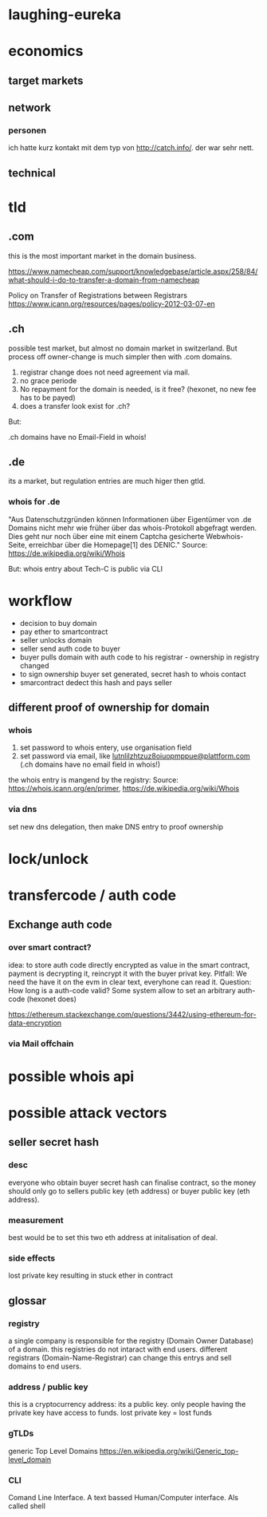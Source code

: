 # laughing-eureka

# economics

## target markets

## network
### personen

ich hatte kurz kontakt mit dem typ von http://catch.info/. der war sehr nett. 
     
     
## technical
 

# tld

## .com
 
this is the most important market in the domain business.

https://www.namecheap.com/support/knowledgebase/article.aspx/258/84/what-should-i-do-to-transfer-a-domain-from-namecheap

Policy on Transfer of Registrations between Registrars https://www.icann.org/resources/pages/policy-2012-03-07-en
 
## .ch 
 
possible test market, but almost no domain market in switzerland. But process off owner-change is much simpler then with .com domains. 

1. registrar change does not need agreement via mail. 
2. no grace periode 
3. No repayment for the domain is needed, is it free? (hexonet, no new fee has to be payed)
4. does a transfer look exist for .ch?

But:

  .ch domains have no Email-Field in whois!

## .de
 
 its a market, but regulation entries are much higer then gtld. 
 
 ### whois for .de
 
 "Aus Datenschutzgründen können Informationen über Eigentümer von .de Domains nicht mehr wie früher über das whois-Protokoll abgefragt werden. Dies geht nur noch über eine mit einem Captcha gesicherte Webwhois-Seite, erreichbar über die Homepage[1] des DENIC." Source: https://de.wikipedia.org/wiki/Whois
 
 But: whois entry about Tech-C is public via CLI


# workflow

 - decision to buy domain
 - pay ether to smartcontract
 - seller unlocks domain
 - seller send auth code to buyer
 - buyer pulls domain with auth code to his registrar - ownership in registry changed
 - to sign ownership buyer set generated, secret hash to whois contact
 - smarcontract dedect this hash and pays seller

## different proof of ownership for domain

### whois

 1. set password to whois entery, use organisation field
 2. set password via email, like lutnlilzhtzuz8oiuopmppue@plattform.com (.ch domains have no email field in whois!)

 the whois entry is mangend by the registry: 
 Source: https://whois.icann.org/en/primer, https://de.wikipedia.org/wiki/Whois

### via dns

set new dns delegation, then make DNS entry to proof ownership

# lock/unlock

# transfercode / auth code

## Exchange auth code

### over smart contract?

idea: to store auth code directly encrypted as value in the smart contract, payment is decrypting it, reincrypt it with the buyer privat key. Pitfall: We need the have it on the evm in clear text, everyhone can read it. Question: How long is a auth-code valid? Some system allow to set an arbitrary auth-code (hexonet does)

https://ethereum.stackexchange.com/questions/3442/using-ethereum-for-data-encryption

### via Mail offchain

# possible whois api

# possible attack vectors
##  seller secret hash 
  
### desc

everyone who obtain buyer secret hash can finalise contract, so the money should only go to sellers public key (eth address) or buyer public key (eth address).

### measurement  

best would be to set this two eth address at initalisation of deal.

### side effects

lost private key resulting in stuck ether in contract

    
## glossar

### registry
 a single company is responsible for the registry (Domain Owner Database) of a domain. this registries do not intaract with end users. different registrars (Domain-Name-Registrar) can change this entrys and sell domains to end users.


### address / public key
 this is a cryptocurrency address: its a public key. only people having the private key have access to funds. lost private key = lost funds

### gTLDs

 generic Top Level Domains
 https://en.wikipedia.org/wiki/Generic_top-level_domain

 
### CLI

Comand Line Interface. A text bassed Human/Computer interface. Als called shell
 
